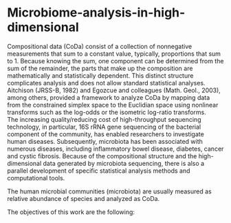 # Microbiome-analysis-in-high-dimensional
Compositional data (CoDa) consist of a collection of nonnegative measurements that sum to a constant value, 
typically, proportions that sum to 1. Because knowing the sum, one component can be determined from the sum of
the remainder, the parts that make up the composition are mathematically and statistically dependent. This distinct
structure complicates analysis and does not allow standard statistical analyses. Aitchison (JRSS-B, 1982) and 
Egozcue and colleagues (Math. Geol., 2003), among others, provided a framework to analyze CoDa by mapping data from
the constrained simplex space to the Euclidian space using nonlinear transforms such as the log-odds or the isometric
log-ratio transforms.    
The increasing quality/reducing cost of high-throughput sequencing technology, in particular, 16S rRNA gene sequencing 
of the bacterial component of the community, has enabled researchers to investigate human diseases. Subsequently,
microbiota has been associated with numerous diseases, including inflammatory bowel disease, diabetes, cancer
and cystic fibrosis. Because of the compositional structure and the high-dimensional data generated by microbiota sequencing,
there is also a parallel development of specific statistical analysis methods and computational tools.   

The human microbial communities (microbiota) are usually measured as relative abundance of species and analyzed as CoDa.

The objectives of this work are the following: 

